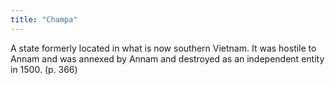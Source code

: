 ```yaml
---
title: "Champa"
---
```

A state formerly located in what is now southern Vietnam. It was hostile to Annam and was annexed by Annam and destroyed as an independent entity in 1500. (p. 366)

